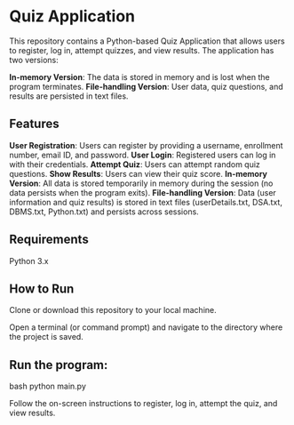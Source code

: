# Quiz Application

This repository contains a Python-based Quiz Application that allows users to register, log in, attempt quizzes, and view results. The application has two versions:

**In-memory Version**: The data is stored in memory and is lost when the program terminates.
**File-handling Version**: User data, quiz questions, and results are persisted in text files.

## Features

**User Registration**: Users can register by providing a username, enrollment number, email ID, and password.
**User Login**: Registered users can log in with their credentials.
**Attempt Quiz**: Users can attempt random quiz questions.
**Show Results**: Users can view their quiz score.
**In-memory Version**: All data is stored temporarily in memory during the session (no data persists when the program exits).
**File-handling Version**: Data (user information and quiz results) is stored in text files (userDetails.txt, DSA.txt, DBMS.txt, Python.txt) and persists across sessions.

## Requirements
Python 3.x

## How to Run
Clone or download this repository to your local machine.

Open a terminal (or command prompt) and navigate to the directory where the project is saved.

## Run the program:

bash
python main.py

Follow the on-screen instructions to register, log in, attempt the quiz, and view results.


